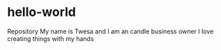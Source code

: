 # hello-world
Repository
My name is Twesa and I am an candle business owner
I love creating things with my hands
